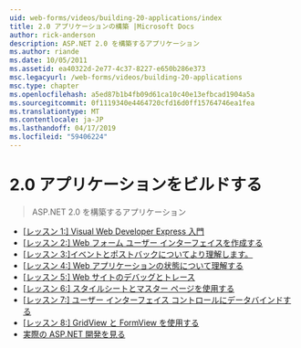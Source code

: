 ```yaml
---
uid: web-forms/videos/building-20-applications/index
title: 2.0 アプリケーションの構築 |Microsoft Docs
author: rick-anderson
description: ASP.NET 2.0 を構築するアプリケーション
ms.author: riande
ms.date: 10/05/2011
ms.assetid: ea40322d-2e77-4c37-8227-e650b286e373
msc.legacyurl: /web-forms/videos/building-20-applications
msc.type: chapter
ms.openlocfilehash: a5ed87b1b4fb09d61ca10c40e13efbcad1904a5a
ms.sourcegitcommit: 0f1119340e4464720cfd16d0ff15764746ea1fea
ms.translationtype: MT
ms.contentlocale: ja-JP
ms.lasthandoff: 04/17/2019
ms.locfileid: "59406224"
---
```

# <a name="building-20-applications"></a>2.0 アプリケーションをビルドする

> ASP.NET 2.0 を構築するアプリケーション


- [[レッスン 1:] Visual Web Developer Express 入門](lesson-1-getting-started-with-visual-web-developer-express.md)
- [[レッスン 2:] Web フォーム ユーザー インターフェイスを作成する](lesson-2-creating-a-web-forms-user-interface.md)
- [[レッスン 3:]イベントとポストバックについてより理解します。](lesson-3-understanding-more-about-events-and-postback.md)
- [[レッスン 4:] Web アプリケーションの状態について理解する](lesson-4-understanding-web-application-state.md)
- [[レッスン 5:] Web サイトのデバッグとトレース](lesson-5-debugging-and-tracing-your-website.md)
- [[レッスン 6:] スタイルシートとマスター ページを使用する](lesson-6-working-with-stylesheets-and-master-pages.md)
- [[レッスン 7:] ユーザー インターフェイス コントロールにデータバインドする](lesson-7-databinding-to-user-interface-controls.md)
- [[レッスン 8:] GridView と FormView を使用する](lesson-8-working-with-the-gridview-and-formview.md)
- [実際の ASP.NET 開発を見る](watch-aspnet-development-in-action.md)
